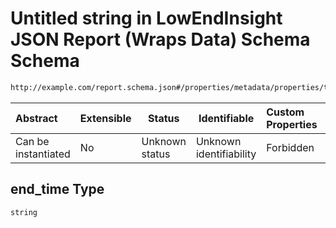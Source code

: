 # Untitled string in LowEndInsight JSON Report (Wraps Data) Schema Schema

```txt
http://example.com/report.schema.json#/properties/metadata/properties/times/properties/end_time
```




| Abstract            | Extensible | Status         | Identifiable            | Custom Properties | Additional Properties | Access Restrictions | Defined In                                                                     |
| :------------------ | ---------- | -------------- | ----------------------- | :---------------- | --------------------- | ------------------- | ------------------------------------------------------------------------------ |
| Can be instantiated | No         | Unknown status | Unknown identifiability | Forbidden         | Allowed               | none                | [report.schema.json\*](../../out/v1/report.schema.json "open original schema") |

## end_time Type

`string`
